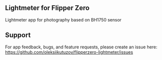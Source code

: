## Lightmeter for Flipper Zero

Lightmeter app for photography based on BH1750 sensor

## Support

For app feedback, bugs, and feature requests, please create an issue here: https://github.com/oleksiikutuzov/flipperzero-lightmeter/issues
